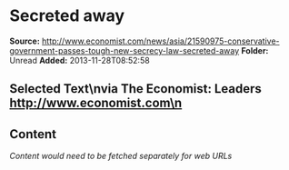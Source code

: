 # Secreted away

**Source:** http://www.economist.com/news/asia/21590975-conservative-government-passes-tough-new-secrecy-law-secreted-away
**Folder:** Unread
**Added:** 2013-11-28T08:52:58


## Selected Text\nvia The Economist: Leaders http://www.economist.com\n

## Content
*Content would need to be fetched separately for web URLs*
